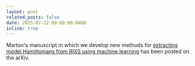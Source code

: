```yaml
---
layout: post
related_posts: false
date: 2025-07-22 09:00:00-0400
inline: true
---
```


Marton's manuscript in which we develop new methods for [extracting model Hamiltonians from RIXS using machine learning](/preprints/#lajer2025hamiltonian) has been posted on the arXiv.
